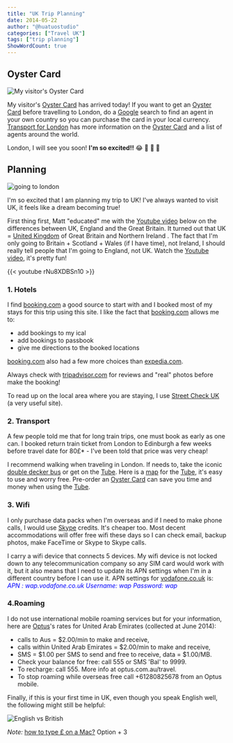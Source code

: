 ```yaml
---
title: "UK Trip Planning"
date: 2014-05-22
author: "@huatuostudio"
categories: ["Travel UK"]
tags: ["trip planning"]
ShowWordCount: true
---
```


## Oyster Card

![My visitor's Oyster Card](https://lh3.googleusercontent.com/CoNLP-vSrR1tDerYDrSGAvzcif8xlA9pCi0vdIgc7ae6wfsluxLrz_I9dxsOSYuTNMkZioqp1cfVQmAO3XbQqozyRxjKXxXMtmMJXjvAew2L53Y2o7A74m1OIMpKGF9mAmZEXe_prdxGjJo8178uylJIt46qUHpONtsclnPqDOrRaGbyLUycpmZATXk-zfFVd3b9ltsXU5enrm90TRXA-cgMBgOheUmQNLU8vCuKSs2k9STanFWY-BU0xAk8cE4DC7dsgFV-XWZoOzNExt9I_ErCMr2Giu16aO7Z69vwaP4VvxAmTyqHDxqmAG-JKEOAvRsGvvH20wXCMl1J9F8rZqpSNR_s2WNdYM6kk46iejz52GKYweqJvPVkkq-lrWdooQAfJGhxb5od09CiOZ_5E2VryBBfsLKPjwloragLTSPuhtc6oVIYybSqlMvLmbEs1oA4AurCWGouVKftHe-xUZNhBMVE2nc-q4up33E5RZHt873LzABg37MygGLFcWWROigko5ILxRz5yTS2Q07as1ExeWymJ-hHTUCjs-IaM_3nkrx6Lo_6EJYyiOWSyWEvaBKb0UpZjYPPPmw6PHKiAfQF0pQvI8c-PD3Vg4pjiyCCASwa=w620-h418-no "My visitor's Oyster Card")

My visitor's [Oyster Card](https://oyster.tfl.gov.uk/oyster/entry.do) has arrived today! If you want to get an [Oyster Card](https://oyster.tfl.gov.uk/oyster/entry.do) before travelling to London, do a [Google](http://www.google.com) search to find an agent in your own country so you can purchase the card in your local currency. [Transport for London](https://www.tfl.gov.uk/fares-and-payments/oyster) has more information on the [Oyster Card](https://oyster.tfl.gov.uk/oyster/entry.do) and a list of agents around the world.

London, I will see you soon! **I'm so excited!!** 😂 🐾 💋 💓

## Planning

![going to london](https://lh3.googleusercontent.com/pw/AL9nZEUJ3sykAkWwAYUztIh6CZ68AwvvV8G5_JjrHnIGCx45nAIFIF59o6ClQLqQXluspDhV1qD1D817hRrGMCL9pKyM8Flrn9XUfMf-irmoY3weYfFo50bs0F46ayzFHuKhQbjk7y9Ycp9ifvcXi0729UMt=w487-h220-no?authuser=0 "Going to London")

I'm so excited that I am planning my trip to UK! I've always wanted to visit UK, it feels like a dream becoming true!

First thing first, Matt "educated" me with the [Youtube video](http://www.youtube.com/watch?v=rNu8XDBSn10) below on the differences between UK, England and the Great Britain. It turned out that UK = [United Kingdom](http://en.wikipedia.org/wiki/United_Kingdom) of Great Britain and Northern Ireland . The fact that I'm only going to Britain + Scotland + Wales (if I have time), not Ireland, I should really tell people that I'm going to England, not UK. Watch the [Youtube video](http://www.youtube.com/watch?v=rNu8XDBSn10), it's pretty fun!

{{< youtube rNu8XDBSn10 >}}

### 1. Hotels

I find [booking.com](http://www.booking.com) a good source to start with and I booked most of my stays for this trip using this site. I like the fact that [booking.com](http://www.booking.com) allows me to:

- add bookings to my ical
- add bookings to passbook
- give me directions to the booked locations

[booking.com](http://www.booking.com) also had a few more choices than [expedia.com](http://www.expedia.com).

Always check with [tripadvisor.com](http://www.tripadvisor.com) for reviews and "real" photos before make the booking!

To read up on the local area where you are staying, I use [Street Check UK](http://www.streetcheck.co.uk) (a very useful site).

### 2. Transport

A few people told me that for long train trips, one must book as early as one can. I booked return train ticket from London to Edinburgh a few weeks before travel date for 80£* - I've been told that price was very cheap!

I recommend walking when traveling in London. If needs to, take the iconic [double decker bus](https://en.wikipedia.org/wiki/Double-decker_bus) or get on the [Tube](https://tfl.gov.uk/modes/tube/). Here is a [map](https://tfl.gov.uk/maps/track/tube) for the [Tube](https://tfl.gov.uk/modes/tube/), it's easy to use and worry free. Pre-order an [Oyster Card](https://oyster.tfl.gov.uk/oyster/entry.do) can save you time and money when using the [Tube](https://tfl.gov.uk/modes/tube/).

### 3. Wifi

I only purchase data packs when I'm overseas and if I need to make phone calls, I would use [Skype](http://www.skype.com/) credits. It's cheaper too. Most decent accommodations will offer free wifi these days so I can check email, backup photos, make FaceTime or Skype to Skype calls.

I carry a wifi device that connects 5 devices. My wifi device is not locked down to any telecommunication company so any SIM card would work with it, but it also means that I need to update its APN settings when I'm in a different country before I can use it. APN settings for [vodafone.co.uk](http://vodafone.co.uk) is:
<em><span style="color:#0000ff;">APN : wap.vodafone.co.uk</span></em>
<em><span style="color:#0000ff;"> Username: wap</span></em>
<em><span style="color:#0000ff;"> Password: wap</span></em>

### 4.Roaming
I do not use international mobile roaming services but for your information, here are [Optus](http://www.Optus.com.au)'s rates for United Arab Emirates (collected at June 2014):

- calls to Aus = $2.00/min to make and receive, 
- calls within United Arab Emirates = $2.00/min to make and receive, 
- SMS = $1.00 per SMS to send and  free to receive, data = $1.00/MB. 
- Check your balance for free: call 555 or SMS 'Bal' to 9999. 
- To recharge: call 555. More info at optus.com.au/travel. 
- To stop roaming while overseas free call +61280825678 from an Optus mobile. 

Finally, if this is your first time in UK, even though you speak English well, the following might still be helpful:

![English vs British](https://lh3.googleusercontent.com/pw/AL9nZEXlEu8Fr8YP2mFiUyW_1NkMgzKsHhb3dII53CG2-BMvum6pqmnTDVEyuiiQS6GDLqldz4qoM1iqC6ikGYZ2Zfd9tN_4dgClajrrQ1H3rZazRJctzMTTta4hWUW3w45pXJs-7wxsf1-KqhFA6sD-lno4=w1125-h1425-no?authuser=0 "English vs British")

*Note:* [how to type £ on a Mac?](https://discussions.apple.com/thread/3652331?tstart=0) Option + 3